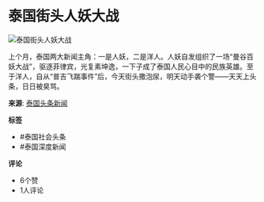 # 泰国街头人妖大战

![泰国街头人妖大战](https://scontent-sjc3-1.xx.fbcdn.net/v/t39.30808-6/434344224_1015801993381858_8354696019287754017_n.jpg?_nc_cat=108&ccb=1-7&_nc_sid=127cfc&_nc_ohc=sbzvUQIkZMgQ7kNvgGmdBWz&_nc_zt=23&_nc_ht=scontent-sjc3-1.xx&_nc_gid=A3ChxgyMCwarWFLafqDwiQP&oh=00_AYBAa2EWyCAo67tW3YdEC12ObrVHkKj_Qogu80KF8HcD7A&oe=678BD97A)

上个月，泰国两大新闻主角：一是人妖，二是洋人。人妖自发组织了一场“曼谷百妖大战”，驱逐菲律宾，光复素坤逸，一下子成了泰国人民心目中的民族英雄。至于洋人，自从“普吉飞踹事件”后，今天街头撒泡尿，明天动手袭个警——天天上头条，日日被臭骂。

**来源**: [泰国头条新闻](https://www.facebook.com/ThailandHeadlines?__tn__=-UC*F)

**标签**
- #泰国社会头条
- #泰国深度新闻

**评论**
- 6个赞
- 1人评论